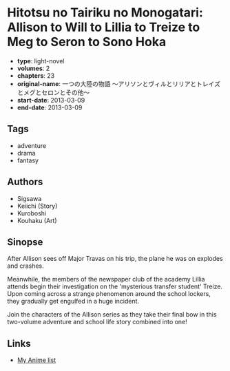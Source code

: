 # Hitotsu no Tairiku no Monogatari: Allison to Will to Lillia to Treize to Meg to Seron to Sono Hoka

-   **type**: light-novel
-   **volumes**: 2
-   **chapters**: 23
-   **original-name**: 一つの大陸の物語 ～アリソンとヴィルとリリアとトレイズとメグとセロンとその他～
-   **start-date**: 2013-03-09
-   **end-date**: 2013-03-09

## Tags

-   adventure
-   drama
-   fantasy

## Authors

-   Sigsawa
-   Keiichi (Story)
-   Kuroboshi
-   Kouhaku (Art)

## Sinopse

After Allison sees off Major Travas on his trip, the plane he was on explodes and crashes.

Meanwhile, the members of the newspaper club of the academy Lillia attends begin their investigation on the 'mysterious transfer student' Treize. Upon coming across a strange phenomenon around the school lockers, they gradually get engulfed in a huge incident.

Join the characters of the Allison series as they take their final bow in this two-volume adventure and school life story combined into one!


## Links

-   [My Anime list](https://myanimelist.net/manga/74325/Hitotsu_no_Tairiku_no_Monogatari__Allison_to_Will_to_Lillia_to_Treize_to_Meg_to_Seron_to_Sono_Hoka)
